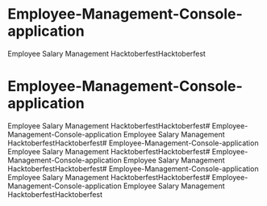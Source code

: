 # Employee-Management-Console-application
Employee Salary Management
HacktoberfestHacktoberfest
# Employee-Management-Console-application
Employee Salary Management
HacktoberfestHacktoberfest# Employee-Management-Console-application
Employee Salary Management
HacktoberfestHacktoberfest# Employee-Management-Console-application
Employee Salary Management
HacktoberfestHacktoberfest# Employee-Management-Console-application
Employee Salary Management
HacktoberfestHacktoberfest# Employee-Management-Console-application
Employee Salary Management
HacktoberfestHacktoberfest# Employee-Management-Console-application
Employee Salary Management
HacktoberfestHacktoberfest
